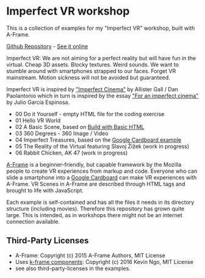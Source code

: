 # Imperfect VR workshop

This is a collection of examples for my "Imperfect VR" workshop, built with A-Frame.

[Github Repository](https://github.com/i3games/imperfect-vr) - [See it online](https://i3games.github.io/imperfect-vr/)

Imperfect VR: We are not aiming for a perfect reality but will have fun in the virtual. Cheap 3D assets. Blocky textures. Weird sounds. We want to stumble around with smartphones strapped to our faces. Forget VR mainstream. Motion sickness will not be avoided but guaranteed.

Imperfect VR is inspired by ["Imperfect Cinema"](http://www.imperfectcinema.com/) by Allister Gall / Dan Paolantonio which in turn is inspired by the essay ["For an imperfect cinema"](http://www.ejumpcut.org/archive/onlinessays/JC20folder/ImperfectCinema.html) by Julio García Espinosa.

* 00 Do it Yourself - empty HTML file for the coding exercise
* 01 Hello VR World
* 02 A Basic Scene, based on [Build with Basic HTML](https://aframe.io/docs/0.3.0/guides/)
* 03 360 Degrees - 360 Image / Video
* 04 Imperfect Treasures, based on the [Google Cardboard example](https://developers.google.com/vr/android/get-started)
* 05 The Reality of the Virtual featuring Slavoj Žižek (work in progress)
* 06 Rabbit Chicken, AK 47 (work in progress)

[A-Frame](https://aframe.io/) is a beginner-friendly, but capable framework by the Mozilla people to create VR experiences from markup and code. Everyone who can slide a smartphone into a [Google Cardboard](https://vr.google.com/cardboard/) can make VR experiences with A-Frame. VR Scenes in A-Frame are described through HTML tags and brought to life with JavaScript.

Each example is self-contained and has all the files it needs in its directory structure (including movies). Therefore this repository has grown quite large. This is intended, as in workshops there might not be an internet connection available.

## Third-Party Licenses

* A-Frame: Copyright (c) 2015 A-Frame Authors, MIT License
* Uses [k-frame components](https://github.com/ngokevin/k-frame): Copyright (c) 2016 Kevin Ngo, MIT License
* see also third-party-licenses in the examples.
